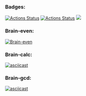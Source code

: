 ### Badges:

[![Actions Status](https://github.com/Sunspreader/php-project-lvl1/workflows/lint/badge.svg)](https://github.com/Sunspreader/php-project-lvl1/actions)
[![Actions Status](https://github.com/Sunspreader/php-project-lvl1/workflows/hexlet-check/badge.svg)](https://github.com/Sunspreader/php-project-lvl1/actions)
<a href="https://codeclimate.com/github/codeclimate/codeclimate/maintainability"><img src="https://api.codeclimate.com/v1/badges/a99a88d28ad37a79dbf6/maintainability" /></a>

### Brain-even:
[![Brain-even](https://asciinema.org/a/456471.svg)](https://asciinema.org/a/456471)

### Brain-calc:
[![asciicast](https://asciinema.org/a/456704.svg)](https://asciinema.org/a/456704)

### Brain-gcd:
[![asciicast](https://asciinema.org/a/456715.svg)](https://asciinema.org/a/456715)